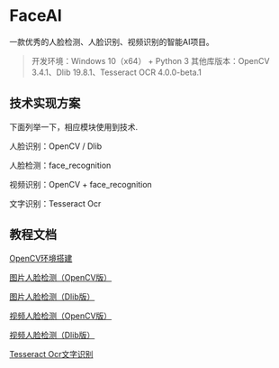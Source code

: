 # FaceAI

一款优秀的人脸检测、人脸识别、视频识别的智能AI项目。

>开发环境：Windows 10（x64） + Python 3
>其他库版本：OpenCV 3.4.1、Dlib 19.8.1、Tesseract OCR 4.0.0-beta.1

## 技术实现方案 ##

下面列举一下，相应模块使用到技术.

人脸识别：OpenCV / Dlib

人脸检测：face_recognition

视频识别：OpenCV + face_recognition

文字识别：Tesseract Ocr


## 教程文档 ##

[OpenCV环境搭建](doc/huanjingdajian.md)

[图片人脸检测（OpenCV版）](doc/jiance.md)

[图片人脸检测（Dlib版）](doc/jiance-dlib.md)

[视频人脸检测（OpenCV版）](doc/videojiance.md)

[视频人脸检测（Dlib版）](doc/videojiance-dlib.md)

[Tesseract Ocr文字识别](doc/tesseract.md)




